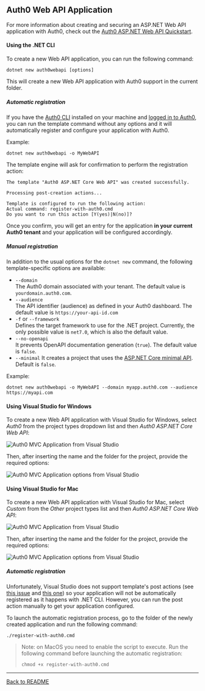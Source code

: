 ## Auth0 Web API Application

For more information about creating and securing an ASP.NET Web API application with Auth0, check out the [Auth0 ASP.NET Web API Quickstart](https://auth0.com/docs/quickstart/backend/aspnet-core-webapi).

#### Using the .NET CLI

To create a new Web API application, you can run the following command:

```
dotnet new auth0webapi [options]
```

This will create a new Web API application with Auth0 support in the current folder.

##### Automatic registration

If you have the [Auth0 CLI](https://github.com/auth0/auth0-cli) installed on your machine and [logged in to Auth0](https://github.com/auth0/auth0-cli?tab=readme-ov-file#authenticating-to-your-tenant), you can run the template command without any options and it will automatically register and configure your application with Auth0.

Example:

```shell
dotnet new auth0webapi -o MyWebAPI
```

The template engine will ask for confirmation to perform the registration action:

```shell
The template "Auth0 ASP.NET Core Web API" was created successfully.

Processing post-creation actions...

Template is configured to run the following action:
Actual command: register-with-auth0.cmd 
Do you want to run this action [Y(yes)|N(no)]?
```

Once you confirm, you will get an entry for the application **in your current Auth0 tenant** and your application will be configured accordingly.

##### Manual registration

In addition to the usual options for the `dotnet new` command, the following template-specific options are available:

- `--domain`<br>
  The Auth0 domain associated with your tenant. The default value is `yourdomain.auth0.com`.
- `--audience`<br>
  The API identifier (audience) as defined in your Auth0 dashboard. The default value is `https://your-api-id.com`
- `-f` or `--framework`<br>
  Defines the target framework to use for the .NET project. Currently, the only possible value is `net7.0`, which is also the default value.
- `--no-openapi`<br>
  It prevents OpenAPI documentation generation (`true`). The default value is `false`.
- `--minimal`
  It creates a project that uses the [ASP.NET Core minimal API](https://learn.microsoft.com/en-us/aspnet/core/fundamentals/minimal-apis). Default is `false`.

Example:

```shell
dotnet new auth0webapi -o MyWebAPI --domain myapp.auth0.com --audience https://myapi.com
```

#### Using Visual Studio for Windows

To create a new Web API application with Visual Studio for Windows, select *Auth0* from the project types dropdown list and then *Auth0 ASP.NET Core Web API*:

![Auth0 MVC Application from Visual Studio](assets/auth0-webapi-app-vs.png)

Then, after inserting the name and the folder for the project, provide the required options:

![Auth0 MVC Application options from Visual Studio](assets/auth0-webapi-app-vs-options.png)

#### Using Visual Studio for Mac

To create a new Web API application with Visual Studio for Mac, select *Custom* from the *Other* project types list and then *Auth0 ASP.NET Core Web API*:

![Auth0 MVC Application from Visual Studio](assets/auth0-webapi-app-vs-mac.png)

Then, after inserting the name and the folder for the project, provide the required options:

![Auth0 MVC Application options from Visual Studio](assets/auth0-webapi-app-vs-mac-options.png)

##### Automatic registration

Unfortunately, Visual Studio does not support template's post actions (see [this issue](https://github.com/dotnet/templating/issues/4575) and [this one](https://github.com/dotnet/templating/issues/3226)) so your application will not be automatically registered as it happens with .NET CLI. However, you can run the post action manually to get your application configured.

To launch the automatic registration process, go to the folder of the newly created application and run the following command:

```shell
./register-with-auth0.cmd
```

> Note: on MacOS you need to enable the script to execute. Run the following command before launching the automatic registration:
>
> ```shell
> chmod +x register-with-auth0.cmd
> ```


---

[Back to README](../README.md)

